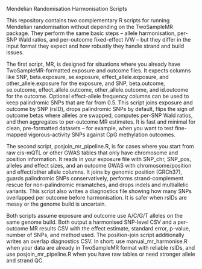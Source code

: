 Mendelian Randomisation Harmonisation Scripts

This repository contains two complementary R scripts for running Mendelian randomisation without depending on the TwoSampleMR package. They perform the same basic steps – allele harmonisation, per-SNP Wald ratios, and per-outcome fixed-effect IVW – but they differ in the input format they expect and how robustly they handle strand and build issues.

The first script, MR, is designed for situations where you already have TwoSampleMR-formatted exposure and outcome files. It expects columns like SNP, beta.exposure, se.exposure, effect_allele.exposure, and other_allele.exposure for the exposure, and SNP, beta.outcome, se.outcome, effect_allele.outcome, other_allele.outcome, and id.outcome for the outcome. Optional effect-allele frequency columns can be used to keep palindromic SNPs that are far from 0.5. This script joins exposure and outcome by SNP (rsID), drops palindromic SNPs by default, flips the sign of outcome betas where alleles are swapped, computes per-SNP Wald ratios, and then aggregates to per-outcome MR estimates. It is fast and minimal for clean, pre-formatted datasets – for example, when you want to test fine-mapped vigorous-activity SNPs against CpG methylation outcomes.

The second script, posjoin_mr_pipeline.R, is for cases where you start from raw cis-mQTL or other GWAS tables that only have chromosome and position information. It reads in your exposure file with SNP_chr, SNP_pos, alleles and effect sizes, and an outcome GWAS with chromosome/position and effect/other allele columns. It joins by genomic position (GRCh37), guards palindromic SNPs conservatively, performs strand-complement rescue for non-palindromic mismatches, and drops indels and multiallelic variants. This script also writes a diagnostics file showing how many SNPs overlapped per outcome before harmonisation. It is safer when rsIDs are messy or the genome build is uncertain.

Both scripts assume exposure and outcome use A/C/G/T alleles on the same genome build. Both output a harmonised SNP-level CSV and a per-outcome MR results CSV with the effect estimate, standard error, p-value, number of SNPs, and method used. The position-join script additionally writes an overlap diagnostics CSV. In short: use manual_mr_harmonise.R when your data are already in TwoSampleMR format with reliable rsIDs, and use posjoin_mr_pipeline.R when you have raw tables or need stronger allele and strand QC.
